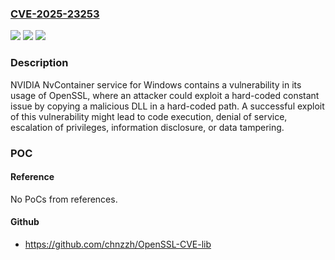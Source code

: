 ### [CVE-2025-23253](https://cve.mitre.org/cgi-bin/cvename.cgi?name=CVE-2025-23253)
![](https://img.shields.io/static/v1?label=Product&message=NVIDIA%20App&color=blue)
![](https://img.shields.io/static/v1?label=Version&message=All%20versions%20up%20to%20and%20including%2011.0.2.337%20(prod2%20hotfix)%20&color=brightgreen)
![](https://img.shields.io/static/v1?label=Vulnerability&message=CWE-547%20Use%20of%20Hard-coded%2C%20Security-relevant%20Constants&color=brightgreen)

### Description

NVIDIA NvContainer service for Windows contains a vulnerability in its usage of OpenSSL, where an attacker could exploit a hard-coded constant issue by copying a malicious DLL in a hard-coded path. A successful exploit of this vulnerability might lead to code execution, denial of service, escalation of privileges, information disclosure, or data tampering.

### POC

#### Reference
No PoCs from references.

#### Github
- https://github.com/chnzzh/OpenSSL-CVE-lib

